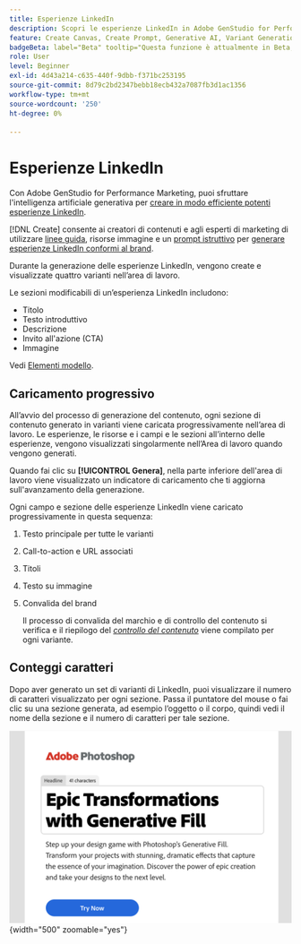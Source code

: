 ```yaml
---
title: Esperienze LinkedIn
description: Scopri le esperienze LinkedIn in Adobe GenStudio for Performance Marketing.
feature: Create Canvas, Create Prompt, Generative AI, Variant Generation, Content Generation
badgeBeta: label="Beta" tooltip="Questa funzione è attualmente in Beta, quindi alcune funzionalità potrebbero essere limitate o soggette a modifiche."
role: User
level: Beginner
exl-id: 4d43a214-c635-440f-9dbb-f371bc253195
source-git-commit: 8d79c2bd2347bebb18ecb432a7087fb3d1ac1356
workflow-type: tm+mt
source-wordcount: '250'
ht-degree: 0%

---
```


# Esperienze LinkedIn

Con Adobe GenStudio for Performance Marketing, puoi sfruttare l&#39;intelligenza artificiale generativa per [creare in modo efficiente potenti esperienze LinkedIn](/help/user-guide/create/create-linkedin.md).

[!DNL Create] consente ai creatori di contenuti e agli esperti di marketing di utilizzare [linee guida](/help/user-guide/guidelines/overview.md), risorse immagine e un [prompt istruttivo](/help/user-guide/effective-prompts.md) per [generare esperienze LinkedIn conformi al brand](/help/user-guide/create/create-email-experience.md).

Durante la generazione delle esperienze LinkedIn, vengono create e visualizzate quattro varianti nell’area di lavoro.

Le sezioni modificabili di un’esperienza LinkedIn includono:

* Titolo
* Testo introduttivo
* Descrizione
* Invito all&#39;azione (CTA)
* Immagine

Vedi [Elementi modello](/help/user-guide/content/use-templates.md#template-elements).

## Caricamento progressivo

All’avvio del processo di generazione del contenuto, ogni sezione di contenuto generato in varianti viene caricata progressivamente nell’area di lavoro. Le esperienze, le risorse e i campi e le sezioni all’interno delle esperienze, vengono visualizzati singolarmente nell’Area di lavoro quando vengono generati.

Quando fai clic su **[!UICONTROL Genera]**, nella parte inferiore dell&#39;area di lavoro viene visualizzato un indicatore di caricamento che ti aggiorna sull&#39;avanzamento della generazione.

Ogni campo e sezione delle esperienze LinkedIn viene caricato progressivamente in questa sequenza:

1. Testo principale per tutte le varianti
1. Call-to-action e URL associati
1. Titoli
1. Testo su immagine
1. Convalida del brand

   Il processo di convalida del marchio e di controllo del contenuto si verifica e il riepilogo del [_controllo del contenuto_](/help/user-guide/guidelines/brand-validation.md#content-check-summary) viene compilato per ogni variante.

## Conteggi caratteri

Dopo aver generato un set di varianti di LinkedIn, puoi visualizzare il numero di caratteri visualizzato per ogni sezione. Passa il puntatore del mouse o fai clic su una sezione generata, ad esempio l’oggetto o il corpo, quindi vedi il nome della sezione e il numero di caratteri per tale sezione.

![Numero di caratteri](/help/assets/character-count.png){width="500" zoomable="yes"}
